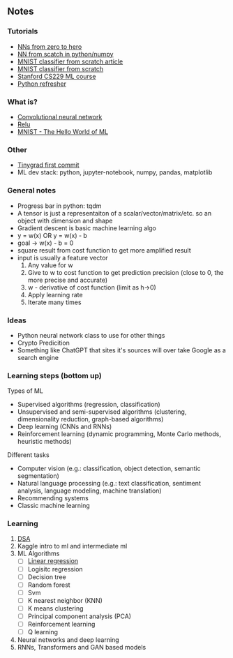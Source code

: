 ## Notes

### Tutorials
- [NNs from zero to hero](https://www.youtube.com/playlist?list=PLAqhIrjkxbuWI23v9cThsA9GvCAUhRvKZ)
- [NN from scatch in python/numpy](https://www.youtube.com/watch?v=w8yWXqWQYmU)
- [MNIST classifier from scratch article](https://towardsdatascience.com/mnist-handwritten-digits-classification-from-scratch-using-python-numpy-b08e401c4dab)
- [MNIST classifier from scratch](https://github.com/kdexd/digit-classifier)
- [Stanford CS229 ML course](https://www.youtube.com/playlist?list=PLoROMvodv4rMiGQp3WXShtMGgzqpfVfbU)
- [Python refresher](https://learnxinyminutes.com/docs/python/)

### What is?
- [Convolutional neural network](https://en.wikipedia.org/wiki/Convolutional_neural_network)
- [Relu](https://machinelearningmastery.com/rectified-linear-activation-function-for-deep-learning-neural-networks/)
- [MNIST - The Hello World of ML](https://en.wikipedia.org/wiki/MNIST_database)

### Other
- [Tinygrad first commit](https://github.com/tinygrad/tinygrad/tree/1bb258350092defd802cf6fbb94b1e8de96935cc)
- ML dev stack: python, jupyter-notebook, numpy, pandas, matplotlib

### General notes
- Progress bar in python: tqdm
- A tensor is just a representaiton of a scalar/vector/matrix/etc. so an object with dimension and shape
- Gradient descent is basic machine learning algo
- y = w(x) OR y = w(x) - b
- goal -> w(x) - b = 0
- square result from cost function to get more amplified result
- input is usually a feature vector
	1. Any value for w
	2. Give to w to cost function to get prediction precision (close to 0, the more precise and accurate)
	3. w - derivative of cost function (limit as h->0)
	4. Apply learning rate
	5. Iterate many times

### Ideas
- Python neural network class to use for other things
- Crypto Predicition
- Something like ChatGPT that sites it's sources will over take Google as a search engine

### Learning steps (bottom up)
Types of ML
- Supervised algorithms (regression, classification)
- Unsupervised and semi-supervised algorithms (clustering, dimensionality reduction, graph-based algorithms)
- Deep learning (CNNs and RNNs)
- Reinforcement learning (dynamic programming, Monte Carlo methods, heuristic methods)

Different tasks
- Computer vision (e.g.: classification, object detection, semantic segmentation)
- Natural language processing (e.g.: text classification, sentiment analysis, language modeling, machine translation)
- Recommending systems
- Classic machine learning

### Learning
1. [DSA](https://frontendmasters.com/courses/algorithms/)
2. Kaggle intro to ml and intermediate ml
3. ML Algorithms
    - [ ] [Linear regression](https://www.youtube.com/watch?v=VmbA0pi2cRQ)
    - [ ] Logisitc regression
    - [ ] Decision tree
    - [ ] Random forest
    - [ ] Svm
    - [ ] K nearest neighbor (KNN)
    - [ ] K means clustering
    - [ ] Principal component analysis (PCA)
    - [ ] Reinforcement learning
    - [ ] Q learning
4. Neural networks and deep learning
5. RNNs, Transformers and GAN based models
